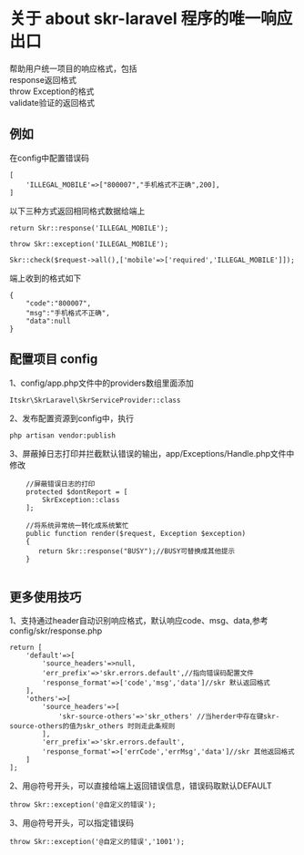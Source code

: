 # 关于 about skr-laravel 程序的唯一响应出口
帮助用户统一项目的响应格式，包括<br/>
response返回格式<br/>
throw Exception的格式<br/>
validate验证的返回格式<br/>

## 例如
在config中配置错误码
```
[
    'ILLEGAL_MOBILE'=>["800007","手机格式不正确",200],
]
```
以下三种方式返回相同格式数据给端上<br/>
```
return Skr::response('ILLEGAL_MOBILE');
```
```
throw Skr::exception('ILLEGAL_MOBILE');
```
```
Skr::check($request->all(),['mobile'=>['required','ILLEGAL_MOBILE']]);
```

端上收到的格式如下
```
{
    "code":"800007",
    "msg":"手机格式不正确",
    "data":null
}
```

## 配置项目 config
1、config/app.php文件中的providers数组里面添加<br/>

```
Itskr\SkrLaravel\SkrServiceProvider::class
```

2、发布配置资源到config中，执行
```
php artisan vendor:publish
```


3、屏蔽掉日志打印并拦截默认错误的输出，app/Exceptions/Handle.php文件中修改
```
    //屏蔽错误日志的打印
    protected $dontReport = [
        SkrException::class
    ];
    
    //将系统异常统一转化成系统繁忙
    public function render($request, Exception $exception)
    {
       return Skr::response("BUSY");//BUSY可替换成其他提示
    }
    
```


## 更多使用技巧
1、支持通过header自动识别响应格式，默认响应code、msg、data,参考config/skr/response.php
```
return [
    'default'=>[
        'source_headers'=>null,
        'err_prefix'=>'skr.errors.default',//指向错误码配置文件
        'response_format'=>['code','msg','data']//skr 默认返回格式
    ],
    'others'=>[
        'source_headers'=>[
            'skr-source-others'=>'skr_others' //当herder中存在键skr-source-others的值为skr_others 时则走此条规则
        ],
        'err_prefix'=>'skr.errors.default',
        'response_format'=>['errCode','errMsg','data']//skr 其他返回格式
    ]
];
```
2、用@符号开头，可以直接给端上返回错误信息，错误码取默认DEFAULT
```
throw Skr::exception('@自定义的错误');
```
3、用@符号开头，可以指定错误码
```
throw Skr::exception('@自定义的错误','1001');
```